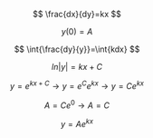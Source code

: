 $$
\frac{dx}{dy}=kx
$$

$$
y(0) = A
$$

$$
\int{\frac{dy}{y}}=\int{kdx}
$$

$$
ln|y| = kx + C
$$

$$
y = e^{kx + C} \rightarrow y = e^C e^{kx} \rightarrow y = Ce^{kx}
$$ 

$$
A = Ce^0 \rightarrow A = C
$$

$$
y = Ae^{kx}
$$